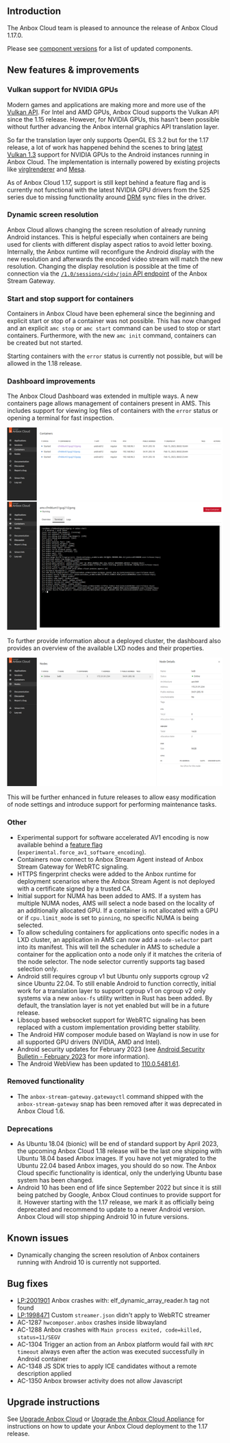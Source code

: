 ## Introduction

The Anbox Cloud team is pleased to announce the release of Anbox Cloud 1.17.0.

Please see [component versions](https://anbox-cloud.io/docs/component-versions) for a list of updated components.

## New features & improvements

### Vulkan support for NVIDIA GPUs

Modern games and applications are making more and more use of the [Vulkan API](https://vulkan.org/). For Intel and AMD GPUs, Anbox Cloud supports the Vulkan API since the 1.15 release. However, for NVIDIA GPUs, this hasn't been possible without further advancing the Anbox internal graphics API translation layer.

So far the translation layer only supports OpenGL ES 3.2 but for the 1.17 release, a lot of work has happened behind the scenes to bring [latest Vulkan 1.3](https://www.khronos.org/blog/vulkan-1.3-and-roadmap-2022) support for NVIDIA GPUs to the Android instances running in Anbox Cloud. The implementation is internally powered by existing projects like [virglrenderer](https://gitlab.freedesktop.org/virgl/virglrenderer) and [Mesa](https://mesa3d.org/).

As of Anbox Cloud 1.17, support is still kept behind a feature flag and is currently not functional with the latest NVIDIA GPU drivers from the 525 series due to missing functionality around [DRM](https://www.kernel.org/doc/html/latest/gpu/drm-mm.html) sync files in the driver.

### Dynamic screen resolution

Anbox Cloud allows changing the screen resolution of already running Android instances. This is helpful especially when containers are being used for clients with different display aspect ratios to avoid letter boxing. Internally, the Anbox runtime will reconfigure the Android display with the new resolution and afterwards the encoded video stream will match the new resolution. Changing the display resolution is possible at the time of connection via the [`/1.0/sessions/<id>/join` API endpoint]([https://canonical.github.io/anbox-cloud.github.com/latest/anbox-stream-gateway/](https://canonical.github.io/anbox-cloud.github.com/latest/anbox-stream-gateway/#/session/handle-join-session)) of the Anbox Stream Gateway.

### Start and stop support for containers

Containers in Anbox Cloud have been ephemeral since the beginning and explicit start or stop of a container was not possible. This has now changed and an explicit `amc stop` or `amc start` command can be used to stop or start containers. Furthermore, with the new `amc init` command, containers can be created but not started.

Starting containers with the `error` status is currently not possible, but will be allowed in the 1.18 release.

### Dashboard improvements

The Anbox Cloud Dashboard was extended in multiple ways. A new containers page allows management of containers present in AMS. This includes support for viewing log files of containers with the `error` status or opening a terminal for fast inspection.

![Dashboard containers overview](images/dashboard-containers-overview.png)
![Dashboard container terminal](images/dashboard-containers-terminal.png)

To further provide information about a deployed cluster, the dashboard also provides an overview of the available LXD nodes and their properties.

![Dashboard node overview](images/dashboard-nodes-overview.png)

This will be further enhanced in future releases to allow easy modification of node settings and introduce support for performing maintenance tasks.

### Other

* Experimental support for software accelerated AV1 encoding is now available behind a [feature flag](https://anbox-cloud.io/docs/ref/ams-configuration) (`experimental.force_av1_software_encoding`).
* Containers now connect to Anbox Stream Agent instead of Anbox Stream Gateway for WebRTC signaling.
* HTTPS fingerprint checks were added to the Anbox runtime for deployment scenarios where the Anbox Stream Agent is not deployed with a certificate signed by a trusted CA.
* Initial support for NUMA has been added to AMS. If a system has multiple NUMA nodes, AMS will select a node based on the locality of an additionally allocated GPU. If a container is not allocated with a GPU or if `cpu.limit_mode` is set to `pinning`, no specific NUMA is being selected.
* To allow scheduling containers for applications onto specific nodes in a LXD cluster, an application in AMS can now add a `node-selector` part into its manifest. This will tell the scheduler in AMS to schedule a container for the application onto a node only if it matches the criteria of the node selector. The node selector currently supports tag based selection only.
* Android still requires cgroup v1 but Ubuntu only supports cgroup v2 since Ubuntu 22.04. To still enable Android to function correctly, initial work for a translation layer to support cgroup v1 on cgroup v2 only systems via a new `anbox-fs` utility written in Rust has been added. By default, the translation layer is not yet enabled but will be in a future release.
* Libsoup based websocket support for WebRTC signaling has been replaced with a custom implementation providing better stability.
* The Android HW composer module based on Wayland is now in use for all supported GPU drivers (NVIDIA, AMD and Intel).
* Android security updates for February 2023 (see [Android Security Bulletin - February 2023](https://source.android.com/docs/security/bulletin/2023-02-01) for more information).
* The Android WebView has been updated to [110.0.5481.61](https://chromereleases.googleblog.com/2023/02/early-stable-update-for-android.html).

### Removed functionality

* The `anbox-stream-gateway.gatewayctl` command shipped with the `anbox-stream-gateway` snap has been removed after it was deprecated in Anbox Cloud 1.6.

### Deprecations

* As Ubuntu 18.04 (bionic) will be end of standard support by April 2023, the upcoming Anbox Cloud 1.18 release will be the last one shipping with Ubuntu 18.04 based Anbox images. If you have not yet migrated to the Ubuntu 22.04 based Anbox images, you should do so now. The Anbox Cloud specific functionality is identical, only the underlying Ubuntu base system has been changed.
* Android 10 has been end of life since September 2022 but since it is still being patched by Google, Anbox Cloud continues to provide support for it. However starting with the 1.17 release, we mark it as officially being deprecated and recommend to update to a newer Android version. Anbox Cloud will stop shipping Android 10 in future versions.

## Known issues

* Dynamically changing the screen resolution of Anbox containers running with Android 10 is currently not supported.

## Bug fixes

* [LP:2001901](https://bugs.launchpad.net/anbox-cloud/+bug/2001901) Anbox crashes with: elf_dynamic_array_reader.h tag not found
* [LP:1998471](https://bugs.launchpad.net/anbox-cloud/+bug/1998471) Custom `streamer.json` didn't apply to WebRTC streamer
* AC-1287 `hwcomposer.anbox` crashes inside libwayland
* AC-1288 Anbox crashes with `Main process exited, code=killed, status=11/SEGV`
* AC-1304 Trigger an action from an Anbox platform would fail with `RPC timeout` always even after the action was executed successfully in Android container
* AC-1348 JS SDK tries to apply ICE candidates without a remote description applied
* AC-1350 Anbox browser activity does not allow Javascript

## Upgrade instructions

See [Upgrade Anbox Cloud](https://anbox-cloud.io/docs/howto/update/upgrade-anbox) or [Upgrade the Anbox Cloud Appliance](https://anbox-cloud.io/docs/howto/update/upgrade-appliance) for instructions on how to update your Anbox Cloud deployment to the 1.17 release.

